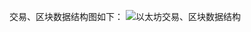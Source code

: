 交易、区块数据结构图如下：
![以太坊交易、区块数据结构](https://github.com/chuchenxihyl/chuchenxihyl.github.io/blob/master/pic/以太坊交易、区块数据结构.jpg)
